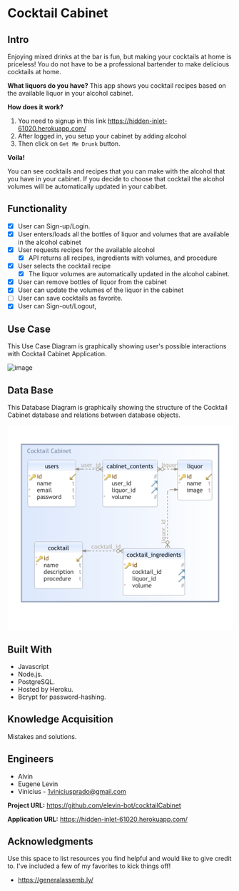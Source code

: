 # Cocktail Cabinet

## Intro
Enjoying mixed drinks at the bar is fun, but making your cocktails at home is priceless!
You do not have to be a professional bartender to make delicious cocktails at home.

**What liquors do you have?**
This app shows you cocktail recipes based on the available liquor in your alcohol cabinet.

**How does it work?**
1. You need to signup in this link https://hidden-inlet-61020.herokuapp.com/
2. After logged in, you setup your cabinet by adding alcohol
3. Then click on `Get Me Drunk` button.

**Voila!**

You can see cocktails and recipes that you can make with the alcohol that you have in your cabinet.
If you decide to choose that cocktail the alcohol volumes will be automatically updated in your cabibet.

## Functionality
- [x] User can Sign-up/Login.
- [x] User enters/loads all the bottles of liquor and volumes that are available in the alcohol cabinet
- [x] User requests recipes for the available alcohol
    - [x] API returns all recipes, ingredients with volumes, and procedure
- [x] User selects the cocktail recipe
    - [x] The liquor volumes are automatically updated in the alcohol cabinet.
- [x] User can remove bottles of liquor from the cabinet
- [x] User can update the volumes of the liquor in the cabinet
- [ ] User can save cocktails as favorite.
- [x] User can Sign-out/Logout, 

## Use Case
This Use Case Diagram is graphically showing user's possible interactions with Cocktail Cabinet Application.

![image](https://user-images.githubusercontent.com/104890292/189795983-594d036d-158b-4e1e-ad15-657ec24311a6.png)

## Data Base
This Database Diagram is graphically showing the structure of the Cocktail Cabinet database and relations between database objects.

![](db/database.png)

## Built With
- Javascript
- Node.js.
- PostgreSQL.
- Hosted by Heroku.
- Bcrypt for password-hashing.

## Knowledge Acquisition
Mistakes and solutions.

## Engineers
- Alvin
- Eugene Levin
- Vinicius - 1viniciusprado@gmail.com

**Project URL:** https://github.com/elevin-bot/cocktailCabinet

**Application URL:** https://hidden-inlet-61020.herokuapp.com/

## Acknowledgments
Use this space to list resources you find helpful and would like to give credit to. I've included a few of my favorites to kick things off!
- https://generalassemb.ly/

